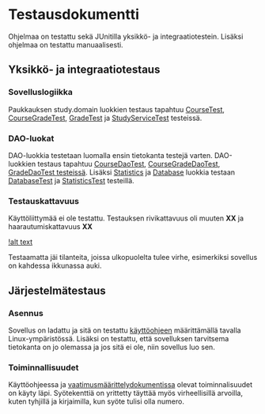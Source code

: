# Testausdokumentti

Ohjelmaa on testattu sekä JUnitilla yksikkö- ja integraatiotestein. Lisäksi ohjelmaa on testattu manuaalisesti.

## Yksikkö- ja integraatiotestaus

### Sovelluslogiikka

Paukkauksen study.domain luokkien testaus tapahtuu [CourseTest](https://github.com/ellikarvonen/otm-harjoitustyo/blob/master/harjoitustyo/Opinnot/src/test/java/domainTest/CourseTest.java), [CourseGradeTest](https://github.com/ellikarvonen/otm-harjoitustyo/blob/master/harjoitustyo/Opinnot/src/test/java/domainTest/CourseGradeTest.java), [GradeTest](https://github.com/ellikarvonen/otm-harjoitustyo/blob/master/harjoitustyo/Opinnot/src/test/java/domainTest/GradeTest.java) ja [StudyServiceTest](https://github.com/ellikarvonen/otm-harjoitustyo/blob/master/harjoitustyo/Opinnot/src/test/java/domainTest/StudyServiceTest.java) testeissä.

### DAO-luokat

DAO-luokkia testetaan luomalla ensin tietokanta testejä varten. DAO-luokkien testaus tapahtuu [CourseDaoTest](https://github.com/ellikarvonen/otm-harjoitustyo/blob/master/harjoitustyo/Opinnot/src/test/java/daoTest/CourseDaoTest.java), [CourseGradeDaoTest](https://github.com/ellikarvonen/otm-harjoitustyo/blob/master/harjoitustyo/Opinnot/src/test/java/daoTest/CourseGradeDaoTest.java), [GradeDaoTest testeissä](https://github.com/ellikarvonen/otm-harjoitustyo/blob/master/harjoitustyo/Opinnot/src/test/java/daoTest/GradeDaoTest.java). Lisäksi [Statistics](https://github.com/ellikarvonen/otm-harjoitustyo/blob/master/harjoitustyo/Opinnot/src/main/java/study/dao/Statistics.java) ja [Database](https://github.com/ellikarvonen/otm-harjoitustyo/blob/master/harjoitustyo/Opinnot/src/main/java/study/dao/Database.java) luokkia testaan [DatabaseTest]() ja [StatisticsTest](https://github.com/ellikarvonen/otm-harjoitustyo/blob/master/harjoitustyo/Opinnot/src/test/java/daoTest/StatisticsTest.java) testeillä.

### Testauskattavuus
Käyttöliittymää ei ole testattu. Testauksen rivikattavuus oli muuten **XX** ja haarautumiskattavuus **XX**

[!alt text](https://github.com/ellikarvonen/otm-harjoitustyo/blob/master/harjoitustyo/dokumentaatio/testiraportti.png)

Testaamatta jäi tilanteita, joissa ulkopuolelta tulee virhe, esimerkiksi sovellus on kahdessa ikkunassa auki.

## Järjestelmätestaus

### Asennus

Sovellus on ladattu ja sitä on testattu [käyttöohjeen](https://github.com/ellikarvonen/otm-harjoitustyo/blob/master/harjoitustyo/dokumentaatio/kayttoohje.md) määrittämällä tavalla Linux-ympäristössä. Lisäksi on testattu, että sovelluksen tarvitsema tietokanta on jo olemassa ja jos sitä ei ole, niin sovellus luo sen.

### Toiminnallisuudet

Käyttöohjeessa ja [vaatimusmäärittelydokumentissa](https://github.com/ellikarvonen/otm-harjoitustyo/blob/master/harjoitustyo/dokumentaatio/vaatimusmaarittely.md) olevat toiminnalisuudet on käyty läpi.
Syötekenttiä on yrittetty täyttää myös virheellisillä arvoilla, kuten tyhjillä ja kirjaimilla, kun syöte tulisi olla numero.
